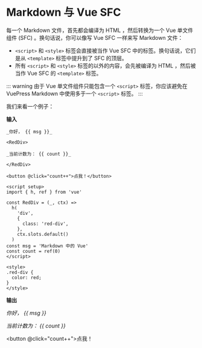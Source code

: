 # Markdown 与 Vue SFC

每一个 Markdown 文件，首先都会编译为 HTML ，然后转换为一个 Vue 单文件组件 (SFC) 。换句话说，你可以像写 Vue SFC 一样来写 Markdown 文件：

- `<script>` 和 `<style>` 标签会直接被当作 Vue SFC 中的标签。换句话说，它们是从 `<template>` 标签中提升到了 SFC 的顶层。
- 所有 `<script>` 和 `<style>` 标签的以外的内容，会先被编译为 HTML ，然后被当作 Vue SFC 的 `<template>` 标签。

::: warning
由于 Vue 单文件组件只能包含一个 `<script>` 标签，你应该避免在 VuePress Markdown 中使用多于一个 `<script>` 标签。
:::

我们来看一个例子：

**输入**

```vue
_你好， {{ msg }}_

<RedDiv>

_当前计数为： {{ count }}_

</RedDiv>

<button @click="count++">点我！</button>

<script setup>
import { h, ref } from 'vue'

const RedDiv = (_, ctx) =>
  h(
    'div',
    {
      class: 'red-div',
    },
    ctx.slots.default()
  )
const msg = 'Markdown 中的 Vue'
const count = ref(0)
</script>

<style>
.red-div {
  color: red;
}
</style>
```

**输出**

_你好， {{ msg }}_

<RedDiv>

_当前计数为： {{ count }}_

</RedDiv>

<button @click="count++">点我！</button>

<script setup>
import { h, ref } from 'vue'

const RedDiv = (_, ctx) => h(
  'div',
  {
    class: 'red-div',
  },
  ctx.slots.default()
)
const msg = 'Markdown 中的 Vue'
const count = ref(0)
</script>

<style>
.red-div {
  color: red;
}
</style>
